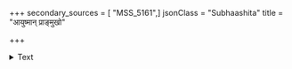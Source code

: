 +++
secondary_sources = [ "MSS_5161",]
jsonClass = "Subhaashita"
title = "आयुष्मान् प्राङ्मुखो"

+++

<details><summary>Text</summary>

आयुष्मान् प्राङ्मुखो भुञ्जात् धनवान् दक्षिणामुखः।  
पश्चिमे तु यशस्वी स्यान् न कदाचिदुदङ्मुखः॥
</details>
